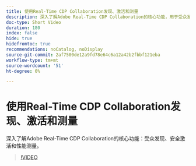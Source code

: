 ```yaml
---
title: 使用Real-Time CDP Collaboration发现、激活和测量
description: 深入了解Adobe Real-Time CDP Collaboration的核心功能，用于受众发现、安全激活和性能测量。
doc-type: Short Video
duration: 180
index: false
hide: true
hidefromtoc: true
recommendations: noCatalog, noDisplay
source-git-commit: 2af7500de12a9fd78e64c6a12a42b2fbbf121eba
workflow-type: tm+mt
source-wordcount: '51'
ht-degree: 0%

---
```



# 使用Real-Time CDP Collaboration发现、激活和测量

深入了解Adobe Real-Time CDP Collaboration的核心功能：受众发现、安全激活和性能测量。

<!-- 72_OS511_3442426_179_discover-activate-and-measure-with-realtime-cdp-collaboration -->
>[!VIDEO](https://video.tv.adobe.com/v/3458275/?learn=on&enablevpops=true)
